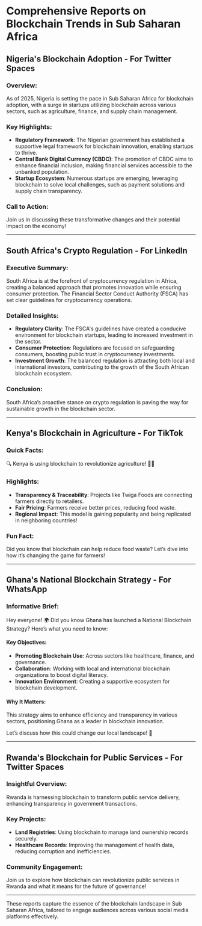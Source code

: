 # Comprehensive Reports on Blockchain Trends in Sub Saharan Africa

## Nigeria's Blockchain Adoption - For Twitter Spaces
### Overview:
As of 2025, Nigeria is setting the pace in Sub Saharan Africa for blockchain adoption, with a surge in startups utilizing blockchain across various sectors, such as agriculture, finance, and supply chain management. 

### Key Highlights:
- **Regulatory Framework**: The Nigerian government has established a supportive legal framework for blockchain innovation, enabling startups to thrive.
- **Central Bank Digital Currency (CBDC)**: The promotion of CBDC aims to enhance financial inclusion, making financial services accessible to the unbanked population.
- **Startup Ecosystem**: Numerous startups are emerging, leveraging blockchain to solve local challenges, such as payment solutions and supply chain transparency.

### Call to Action:
Join us in discussing these transformative changes and their potential impact on the economy!

---

## South Africa's Crypto Regulation - For LinkedIn
### Executive Summary:
South Africa is at the forefront of cryptocurrency regulation in Africa, creating a balanced approach that promotes innovation while ensuring consumer protection. The Financial Sector Conduct Authority (FSCA) has set clear guidelines for cryptocurrency operations.

### Detailed Insights:
- **Regulatory Clarity**: The FSCA's guidelines have created a conducive environment for blockchain startups, leading to increased investment in the sector.
- **Consumer Protection**: Regulations are focused on safeguarding consumers, boosting public trust in cryptocurrency investments.
- **Investment Growth**: The balanced regulation is attracting both local and international investors, contributing to the growth of the South African blockchain ecosystem.

### Conclusion:
South Africa’s proactive stance on crypto regulation is paving the way for sustainable growth in the blockchain sector.

---

## Kenya's Blockchain in Agriculture - For TikTok
### Quick Facts:
🔍 Kenya is using blockchain to revolutionize agriculture! 🌾✨

### Highlights:
- **Transparency & Traceability**: Projects like Twiga Foods are connecting farmers directly to retailers.
- **Fair Pricing**: Farmers receive better prices, reducing food waste.
- **Regional Impact**: This model is gaining popularity and being replicated in neighboring countries!

### Fun Fact:
Did you know that blockchain can help reduce food waste? Let’s dive into how it’s changing the game for farmers!

---

## Ghana's National Blockchain Strategy - For WhatsApp
### Informative Brief:
Hey everyone! 🌍 Did you know Ghana has launched a National Blockchain Strategy? Here’s what you need to know:

#### Key Objectives:
- **Promoting Blockchain Use**: Across sectors like healthcare, finance, and governance.
- **Collaboration**: Working with local and international blockchain organizations to boost digital literacy.
- **Innovation Environment**: Creating a supportive ecosystem for blockchain development.

#### Why It Matters:
This strategy aims to enhance efficiency and transparency in various sectors, positioning Ghana as a leader in blockchain innovation.

Let’s discuss how this could change our local landscape! 💬

---

## Rwanda's Blockchain for Public Services - For Twitter Spaces
### Insightful Overview:
Rwanda is harnessing blockchain to transform public service delivery, enhancing transparency in government transactions.

### Key Projects:
- **Land Registries**: Using blockchain to manage land ownership records securely.
- **Healthcare Records**: Improving the management of health data, reducing corruption and inefficiencies.

### Community Engagement:
Join us to explore how blockchain can revolutionize public services in Rwanda and what it means for the future of governance!

---

These reports capture the essence of the blockchain landscape in Sub Saharan Africa, tailored to engage audiences across various social media platforms effectively.